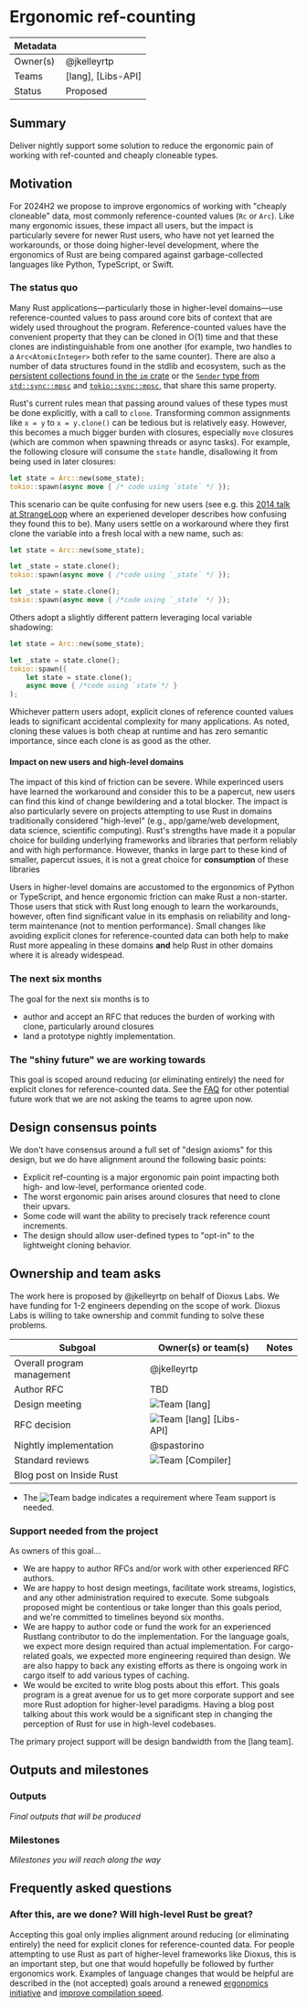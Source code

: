 # Ergonomic ref-counting

| Metadata |                    |
| -------- | ------------------ |
| Owner(s) | @jkelleyrtp        |
| Teams    | [lang], [Libs-API] |
| Status   | Proposed           |

## Summary

Deliver nightly support some solution to reduce the ergonomic pain of working with ref-counted and cheaply cloneable types.

## Motivation

For 2024H2 we propose to improve ergonomics of working with "cheaply cloneable" data, most commonly reference-counted values (`Rc` or `Arc`). Like many ergonomic issues, these impact all users, but the impact is particularly severe for newer Rust users, who have not yet learned the workarounds, or those doing higher-level development, where the ergonomics of Rust are being compared against garbage-collected languages like Python, TypeScript, or Swift.

### The status quo

Many Rust applications&mdash;particularly those in higher-level domains&mdash;use reference-counted values to pass around core bits of context that are widely used throughout the program. Reference-counted values have the convenient property that they can be cloned in O(1) time and that these clones are indistinguishable from one another (for example, two handles to a `Arc<AtomicInteger>` both refer to the same counter). There are also a number of data structures found in the stdlib and ecosystem, such as the [persistent collections found in the `im` crate](https://crates.io/crates/im) or the [`Sender` type from `std::sync::mpsc`](https://doc.rust-lang.org/std/sync/mpsc/struct.Sender.html) and [`tokio::sync::mpsc`](https://docs.rs/tokio/latest/tokio/sync/mpsc/struct.Sender.html), that share this same property.

Rust's current rules mean that passing around values of these types must be done explicitly, with a call to `clone`. Transforming common assignments like `x = y` to `x = y.clone()` can be tedious but is relatively easy. However, this becomes a much bigger burden with closures, especially `move` closures (which are common when spawning threads or async tasks). For example, the following closure will consume the `state` handle, disallowing it from being used in later closures:

```rust
let state = Arc::new(some_state);
tokio::spawn(async move { /* code using `state` */ });
```

This scenario can be quite confusing for new users (see e.g. this [2014 talk at StrangeLoop](https://youtu.be/U3upi-y2pCk?si=kFEhRB_O_wdMKysC&t=807) where an experiened developer describes how confusing they found this to be). Many users settle on a workaround where they first clone the variable into a fresh local with a new name, such as:

```rust
let state = Arc::new(some_state);

let _state = state.clone();
tokio::spawn(async move { /*code using `_state` */ });

let _state = state.clone();
tokio::spawn(async move { /*code using `_state` */ });
```

Others adopt a slightly different pattern leveraging local variable shadowing:

```rust
let state = Arc::new(some_state);

let _state = state.clone();
tokio::spawn({
    let state = state.clone();
    async move { /*code using `state`*/ }
);
```

Whichever pattern users adopt, explicit clones of reference counted values leads to significant accidental complexity for many applications. As noted, cloning these values is both cheap at runtime and has zero semantic importance, since each clone is as good as the other. 

#### Impact on new users and high-level domains

The impact of this kind of friction can be severe. While experinced users have learned the workaround and consider this to be a papercut, new users can find this kind of change bewildering and a total blocker. The impact is also particularly severe on projects attempting to use Rust in domains traditionally considered "high-level" (e.g., app/game/web development, data science, scientific computing). Rust's strengths have made it a popular choice for building underlying frameworks and libraries that perform reliably and with high performance. However, thanks in large part to these kind of smaller, papercut issues, it is not a great choice for **consumption** of these libraries

Users in higher-level domains are accustomed to the ergonomics of Python or TypeScript, and hence ergonomic friction can make Rust a non-starter. Those users that stick with Rust long enough to learn the workarounds, however, often find significant value in its emphasis on reliability and long-term maintenance (not to mention performance). Small changes like avoiding explicit clones for reference-counted data can both help to make Rust more appealing in these domains **and** help Rust in other domains where it is already widespead. 

### The next six months

The goal for the next six months is to 

* author and accept an RFC that reduces the burden of working with clone, particularly around closures
* land a prototype nightly implementation.

### The "shiny future" we are working towards

This goal is scoped around reducing (or eliminating entirely) the need for explicit clones for reference-counted data. See the [FAQ](#frequently-asked-questions) for other potential future work that we are not asking the teams to agree upon now.

## Design consensus points

We don't have consensus around a full set of "design axioms" for this design, but we do have alignment around the following basic points:

* Explicit ref-counting is a major ergonomic pain point impacting both high- and low-level, performance oriented code.
* The worst ergonomic pain arises around closures that need to clone their upvars.
* Some code will want the ability to precisely track reference count increments.
* The design should allow user-defined types to "opt-in" to the lightweight cloning behavior.

## Ownership and team asks

The work here is proposed by @jkelleyrtp on behalf of Dioxus Labs. We have funding for 1-2 engineers depending on the scope of work. Dioxus Labs is willing to take ownership and commit funding to solve these problems.

| Subgoal                    | Owner(s) or team(s)         | Notes |
| -------------------------- | --------------------------- | ----- |
| Overall program management | @jkelleyrtp                 |       |
| Author RFC                 | TBD                         |       |
| Design meeting             | ![Team][] [lang]            |       |
| RFC decision               | ![Team][] [lang] [Libs-API] |       |
| Nightly implementation     | @spastorino                 |       |
| Standard reviews           | ![Team]  [Compiler]         |       |
| Blog post on Inside Rust   |                             |       |

* The ![Team][] badge indicates a requirement where Team support is needed.

[Not funded]: https://img.shields.io/badge/Not%20yet%20funded-red
[Approved]: https://img.shields.io/badge/Approved-green
[Not approved]: https://img.shields.io/badge/Not%20yet%20approved-red
[Complete]: https://img.shields.io/badge/Complete-green
[TBD]: https://img.shields.io/badge/TBD-red
[Team]: https://img.shields.io/badge/Team%20ask-red

### Support needed from the project

As owners of this goal...

- We are happy to author RFCs and/or work with other experienced RFC authors.
- We are happy to host design meetings, facilitate work streams, logistics, and any other administration required to execute. Some subgoals proposed might be contentious or take longer than this goals period, and we're committed to timelines beyond six months.
- We are happy to author code or fund the work for an experienced Rustlang contributor to do the implementation. For the language goals, we expect more design required than actual implementation. For cargo-related goals, we expected more engineering required than design. We are also happy to back any existing efforts as there is ongoing work in cargo itself to add various types of caching.
- We would be excited to write blog posts about this effort. This goals program is a great avenue for us to get more corporate support and see more Rust adoption for higher-level paradigms. Having a blog post talking about this work would be a significant step in changing the perception of Rust for use in high-level codebases.

The primary project support will be design bandwidth from the [lang team].

## Outputs and milestones

### Outputs

*Final outputs that will be produced*

### Milestones

*Milestones you will reach along the way*

## Frequently asked questions

[jkelleyrtp]: https://github.com/jkelleyrtp
[spastorino]: https://github.com/spastorino

### After this, are we done? Will high-level Rust be great?

Accepting this goal only implies alignment around reducing (or eliminating entirely) the need for explicit clones for reference-counted data. For people attempting to use Rust as part of higher-level frameworks like Dioxus, this is an important step, but one that would hopefully be followed by further ergonomics work. Examples of language changes that would be helpful are described in the (not accepted) goals around a renewed [ergonomics initiative](./ergonomics-initiative.md) and [improve compilation speed](./faster-iterative-builds.md).
